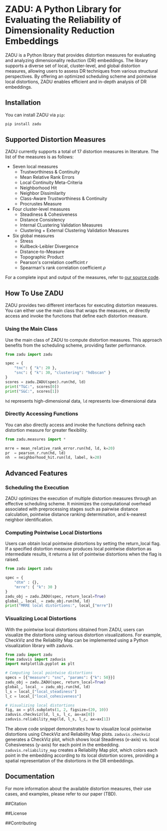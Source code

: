 # ZADU: A Python  Library for Evaluating the Reliability of Dimensionality Reduction Embeddings

ZADU is a Python library that provides distortion measures for evaluating and analyzing dimensionality reduction (DR) embeddings. The library supports a diverse set of local, cluster-level, and global distortion measures, allowing users to assess DR techniques from various structural perspectives. By offering an optimized scheduling scheme and pointwise local distortions, ZADU enables efficient and in-depth analysis of DR embeddings.


## Installation

You can install ZADU via `pip`:

```bash
pip install zadu
```

## Supported Distortion Measures

ZADU currently supports a total of 17 distortion measures in literature. The list of the measures is as follows:

- Seven local measures
  - Trustworthiness & Continuity
  - Mean Relative Rank Errors
  - Local Continuity Meta-Criteria
  - Neighborhood Hit
  - Neighbor Dissimilarity
  - Class-Aware Trustworthiness & Continuity
  - Procrustes Measure
- Four cluster-level measures
  - Steadiness & Cohesiveness
  - Distance Consistency
  - Internal CLustering Validation Measures
  - Clustering + External Clustering Validation Measures
- Six global measures
  - Stress
  - Kullbeck-Leibler Divergence
  - Distance-to-Measure
  - Topographic Product
  - Pearson's correlation coefficint $r$
  - Spearman's rank correlation coefficient $\rho$

For a complete input and output of the measures, refer to [our source code](/src/zadu/measures).

## How To Use ZADU

ZADU provides two different interfaces for executing distortion measures.
You can either use the main class that wraps the measures, or directly access and invoke the functions that define each distortion measure.

### Using the Main Class

Use the main class of ZADU to compute distortion measures.
This approach benefits from the scheduling scheme, providing faster performance.


```python
from zadu import zadu

spec = {
    "tnc": { "k": 20 },
    "snc": { "k": 30, "clustering": "hdbscan" }
}
scores = zadu.ZADU(spec).run(hd, ld)
print("T&C:", scores[0])
print("S&C:", scores[1])
```

`hd` represents high-dimensional data, `ld` represents low-dimensional data

### Directly Accessing Functions

You can also directly access and invoke the functions defining each distortion measure for greater flexibility.

```python
from zadu.measures import *

mrre = mean_relative_rank_error.run(hd, ld, k=20)
pr  = pearson_r.run(hd, ld)
nh  = neighborhood_hit.run(ld, label, k=20)
```

## Advanced Features

### Scheduling the Execution

ZADU optimizes the execution of multiple distortion measures through an effective scheduling scheme. It minimizes the computational overhead associated with preprocessing stages such as pairwise distance calculation, pointwise distance ranking determination, and k-nearest neighbor identification.

### Computing Pointwise Local Distortions

Users can obtain local pointwise distortions by setting the return_local flag. If a specified distortion measure produces local pointwise distortion as intermediate results, it returns a list of pointwise distortions when the flag is raised.

```python
from zadu import zadu

spec = {
    "dtm" : {},
    "mrre": { "k": 30 }
}
zadu_obj = zadu.ZADU(spec, return_local=True)
global_, local_ = zadu_obj.run(hd, ld)
print("MRRE local distortions:", local_["mrre"])
```

### Visualizing Local Distortions

With the pointwise local distortions obtained from ZADU, users can visualize the distortions using various distortion visualizations. For example, CheckViz and the Reliability Map can be implemented using a Python visualization library with zaduvis.

```python
from zadu import zadu
from zaduvis import zaduvis
import matplotlib.pyplot as plt

# Computing local pointwise distortions
specs = [{"measure": "snc", "params": {"k": 50}}]
zadu_obj = zadu.ZADU(spec, return_local=True)
global_, local_ = zadu_obj.run(hd, ld)
l_s = local_["local_steadiness"]
l_c = local_["local_cohesiveness"]

# Visualizing local distortions
fig, ax = plt.subplots(1, 2, figsize=(20, 10))
zaduvis.checkviz(ld, l_s, l_c, ax=ax[0])
zaduvis.reliability_map(ld, l_s, l_c, ax=ax[1])
```


The above code snippet demonstrates how to visualize local pointwise distortions using CheckViz and Reliability Map plots. `zaduvis.checkviz` generates a CheckViz plot, which shows local Steadiness (x-axis) vs. local Cohesiveness (y-axis) for each point in the embedding. `zaduvis.reliability_map` creates a Reliability Map plot, which colors each point in the embedding according to its local distortion scores, providing a spatial representation of the distortions in the DR embeddings.

## Documentation

For more information about the available distortion measures, their use cases, and examples, please refer to our paper (TBD).

##Citation

##License

##Contributing
